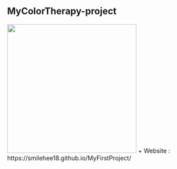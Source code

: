 ## MyColorTherapy-project
<img src="https://user-images.githubusercontent.com/123307856/214508335-0f362cc1-d525-48b8-86ba-4ac3a77786a1.jpg" width="300" height="300">
+ Website : https://smilehee18.github.io/MyFirstProject/
